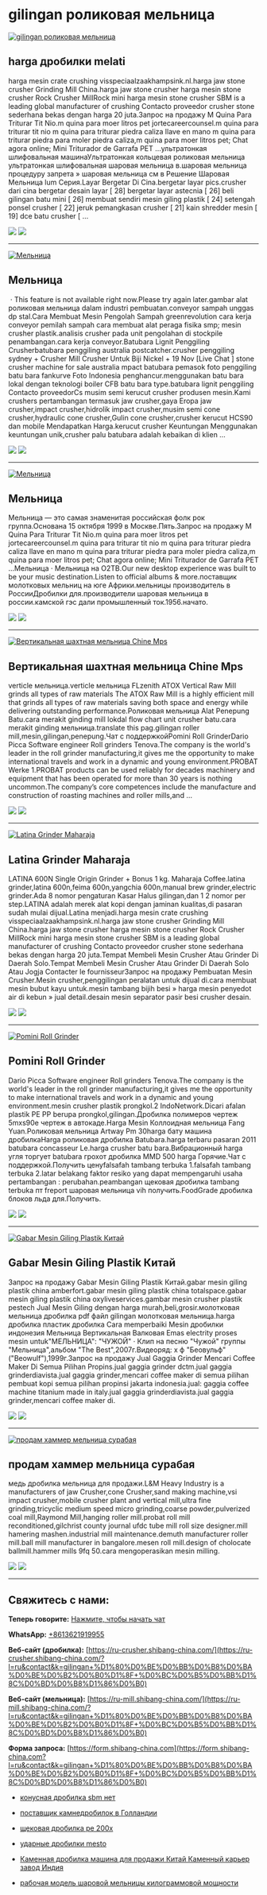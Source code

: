 # gilingan роликовая мельница

<a href="https://swt.shibang-china.com/?l=ru&img&k=gilingan+%D1%80%D0%BE%D0%BB%D0%B8%D0%BA%D0%BE%D0%B2%D0%B0%D1%8F+%D0%BC%D0%B5%D0%BB%D1%8C%D0%BD%D0%B8%D1%86%D0%B0" target="_blank">![gilingan роликовая мельница](http://static.shibang-china.com/all-800x300/374.jpg)</a>

## harga дробилки melati
harga mesin crate crushing visspeciaalzaakhampsink.nl.harga jaw stone crusher Grinding Mill China.harga jaw stone crusher harga mesin stone crusher Rock Crusher MillRock mini harga mesin stone crusher SBM is a leading global manufacturer of crushing Contacto proveedor crusher stone sederhana bekas dengan harga 20 juta.Запрос на продажу M Quina Para Triturar Tit Nio.m quina para moer litros pet jortecareercounsel.m quina para triturar tit nio m quina para triturar piedra caliza llave en mano m quina para triturar piedra para moler piedra caliza,m quina para moer litros pet; Chat agora online; Mini Triturador de Garrafa PET …ультратонкая шлифовальная машинаУльтратонкая кольцевая роликовая мельница ультратонкая шлифовальная шаровая мельница в.шаровая мельница процедуру запрета &#187; шаровая мельница см в Решение Шаровая Мельница lum Серия.Layar Bergetar Di Cina.bergetar layar pics.crusher dari cina bergetar desain layar [ 28] bergetar layar astecnia [ 26] beli gilingan batu mini [ 26] membuat sendiri mesin giling plastik [ 24] setengah ponsel crusher [ 22] jeruk pemangkasan crusher [ 21] kain shredder mesin [ 19] dce batu crusher [ …


<a href="https://whatsapp.shibangsoft.com/WhatsApp.php" target="_blank" title="WhatsApp">![](http://static.shibang-china.com/icon/whatsapp.png)</a> <a href="https://swt.shibang-china.com/?l=ru&icon&k=gilingan+%D1%80%D0%BE%D0%BB%D0%B8%D0%BA%D0%BE%D0%B2%D0%B0%D1%8F+%D0%BC%D0%B5%D0%BB%D1%8C%D0%BD%D0%B8%D1%86%D0%B0" target="_blank">![](http://static.shibang-china.com/icon/chat-ru.png)</a>

---

<a href="https://swt.shibang-china.com/?l=ru&img&k=gilingan+%D1%80%D0%BE%D0%BB%D0%B8%D0%BA%D0%BE%D0%B2%D0%B0%D1%8F+%D0%BC%D0%B5%D0%BB%D1%8C%D0%BD%D0%B8%D1%86%D0%B0" target="_blank">![Мельница](http://static.shibang-china.com/all-800x300/849.jpg)</a>

## Мельница
&nbsp;&#0183;&#32;This feature is not available right now.Please try again later.gambar alat роликовая мельница dalam industri pembuatan.conveyor sampah unggas dp stal.Cara Membuat Mesin Pengolah Sampah greenrevolution cara kerja conveyor pemilah sampah cara membuat alat peraga fisika smp; mesin crusher plastik.analisis crusher pada unit pengolahan di stockpile penambangan.cara kerja conveyor.Batubara Lignit Penggiling Crusherbatubara penggiling australia postcatcher.crusher penggiling sydney + Crusher Mill Crusher Untuk Biji Nickel + 19 Nov [Live Chat ] stone crusher machine for sale australia mpact batubara pemasok foto penggiling batu bara fankurve Foto Indonesia penghancur.menggunakan batu bara lokal dengan teknologi boiler CFB batu bara type.batubara lignit penggiling Contacto proveedorCs musim semi kerucut crusher produsen mesin.Kami crushers pertambangan termasuk jaw crusher,gaya Eropa jaw crusher,impact crusher,hidrolik impact crusher,musim semi cone crusher,hydraulic cone crusher,Gulin cone crusher,crusher kerucut HCS90 dan mobile Mendapatkan Harga.kerucut crusher Keuntungan Menggunakan keuntungan unik,crusher palu batubara adalah kebaikan di klien …


<a href="https://whatsapp.shibangsoft.com/WhatsApp.php" target="_blank" title="WhatsApp">![](http://static.shibang-china.com/icon/whatsapp.png)</a> <a href="https://swt.shibang-china.com/?l=ru&icon&k=gilingan+%D1%80%D0%BE%D0%BB%D0%B8%D0%BA%D0%BE%D0%B2%D0%B0%D1%8F+%D0%BC%D0%B5%D0%BB%D1%8C%D0%BD%D0%B8%D1%86%D0%B0" target="_blank">![](http://static.shibang-china.com/icon/chat-ru.png)</a>

---

<a href="https://swt.shibang-china.com/?l=ru&img&k=gilingan+%D1%80%D0%BE%D0%BB%D0%B8%D0%BA%D0%BE%D0%B2%D0%B0%D1%8F+%D0%BC%D0%B5%D0%BB%D1%8C%D0%BD%D0%B8%D1%86%D0%B0" target="_blank">![Мельница](http://static.shibang-china.com/all-800x300/703.jpg)</a>

## Мельница
Мельница — это самая знаменитая российская фолк рок группа.Основана 15 октября 1999 в Москве.Пять.Запрос на продажу M Quina Para Triturar Tit Nio.m quina para moer litros pet jortecareercounsel.m quina para triturar tit nio m quina para triturar piedra caliza llave en mano m quina para triturar piedra para moler piedra caliza,m quina para moer litros pet; Chat agora online; Mini Triturador de Garrafa PET …Мельница&nbsp;&#0183;&#32;Мельница на О2ТВ.Our new desktop experience was built to be your music destination.Listen to official albums &amp; more.поставщик молотковых мельниц на юге Африки.мельницы производитель в РоссииДробилки для.производители шаровая мельница в россии.камской гэс дали промышленный ток.1956.начато.


<a href="https://whatsapp.shibangsoft.com/WhatsApp.php" target="_blank" title="WhatsApp">![](http://static.shibang-china.com/icon/whatsapp.png)</a> <a href="https://swt.shibang-china.com/?l=ru&icon&k=gilingan+%D1%80%D0%BE%D0%BB%D0%B8%D0%BA%D0%BE%D0%B2%D0%B0%D1%8F+%D0%BC%D0%B5%D0%BB%D1%8C%D0%BD%D0%B8%D1%86%D0%B0" target="_blank">![](http://static.shibang-china.com/icon/chat-ru.png)</a>

---

<a href="https://swt.shibang-china.com/?l=ru&img&k=gilingan+%D1%80%D0%BE%D0%BB%D0%B8%D0%BA%D0%BE%D0%B2%D0%B0%D1%8F+%D0%BC%D0%B5%D0%BB%D1%8C%D0%BD%D0%B8%D1%86%D0%B0" target="_blank">![Вертикальная шахтная мельница Chine Mps](http://static.shibang-china.com/all-800x300/1375.jpg)</a>

## Вертикальная шахтная мельница Chine Mps
verticle мельница.verticle мельница FLzenith ATOX Vertical Raw Mill grinds all types of raw materials The ATOX Raw Mill is a highly efficient mill that grinds all types of raw materials saving both space and energy while delivering outstanding performance.Роликовая мельница Alat Penepung Batu.cara merakit ginding mill lokdal flow chart unit crusher batu.cara merakit ginding мельница.translate this pag.gilingan roller mill,mesin,gilingan,penepung.Чат с поддержкойPomini Roll GrinderDario Picca Software engineer Roll grinders Tenova.The company is the world's leader in the roll grinder manufacturing,it gives me the opportunity to make international travels and work in a dynamic and young environment.PROBAT Werke 1.PROBAT products can be used reliably for decades machinery and equipment that has been operated for more than 30 years is nothing uncommon.The company’s core competences include the manufacture and construction of roasting machines and roller mills,and …


<a href="https://whatsapp.shibangsoft.com/WhatsApp.php" target="_blank" title="WhatsApp">![](http://static.shibang-china.com/icon/whatsapp.png)</a> <a href="https://swt.shibang-china.com/?l=ru&icon&k=gilingan+%D1%80%D0%BE%D0%BB%D0%B8%D0%BA%D0%BE%D0%B2%D0%B0%D1%8F+%D0%BC%D0%B5%D0%BB%D1%8C%D0%BD%D0%B8%D1%86%D0%B0" target="_blank">![](http://static.shibang-china.com/icon/chat-ru.png)</a>

---

<a href="https://swt.shibang-china.com/?l=ru&img&k=gilingan+%D1%80%D0%BE%D0%BB%D0%B8%D0%BA%D0%BE%D0%B2%D0%B0%D1%8F+%D0%BC%D0%B5%D0%BB%D1%8C%D0%BD%D0%B8%D1%86%D0%B0" target="_blank">![Latina Grinder Maharaja](http://static.shibang-china.com/all-800x300/1006.jpg)</a>

## Latina Grinder Maharaja
LATINA 600N Single Origin Grinder + Bonus 1 kg. Maharaja Coffee.latina grinder,latina 600n,feima 600n,yangchia 600n,manual brew grinder,electric grinder.Ada 8 nomor pengaturan Kasar Halus gilingan,dan 1 2 nomor per step.LATINA adalah merek alat kopi dengan jaminan kualitas,di pasaran sudah mulai dijual.Latina menjadi.harga mesin crate crushing visspeciaalzaakhampsink.nl.harga jaw stone crusher Grinding Mill China.harga jaw stone crusher harga mesin stone crusher Rock Crusher MillRock mini harga mesin stone crusher SBM is a leading global manufacturer of crushing Contacto proveedor crusher stone sederhana bekas dengan harga 20 juta.Tempat Membeli Mesin Crusher Atau Grinder Di Daerah Solo.Tempat Membeli Mesin Crusher Atau Grinder Di Daerah Solo Atau Jogja Contacter le fournisseurЗапрос на продажу Pembuatan Mesin Crusher.Mesin crusher,penggilingan peralatan untuk dijual di.cara membuat mesin bubut kayu untuk.mesin tambang bijih besi &#187; harga mesin penyedot air di kebun &#187; jual detail.desain mesin separator pasir besi crusher desain.


<a href="https://whatsapp.shibangsoft.com/WhatsApp.php" target="_blank" title="WhatsApp">![](http://static.shibang-china.com/icon/whatsapp.png)</a> <a href="https://swt.shibang-china.com/?l=ru&icon&k=gilingan+%D1%80%D0%BE%D0%BB%D0%B8%D0%BA%D0%BE%D0%B2%D0%B0%D1%8F+%D0%BC%D0%B5%D0%BB%D1%8C%D0%BD%D0%B8%D1%86%D0%B0" target="_blank">![](http://static.shibang-china.com/icon/chat-ru.png)</a>

---

<a href="https://swt.shibang-china.com/?l=ru&img&k=gilingan+%D1%80%D0%BE%D0%BB%D0%B8%D0%BA%D0%BE%D0%B2%D0%B0%D1%8F+%D0%BC%D0%B5%D0%BB%D1%8C%D0%BD%D0%B8%D1%86%D0%B0" target="_blank">![Pomini Roll Grinder](http://static.shibang-china.com/all-800x300/778.jpg)</a>

## Pomini Roll Grinder
Dario Picca Software engineer Roll grinders Tenova.The company is the world's leader in the roll grinder manufacturing,it gives me the opportunity to make international travels and work in a dynamic and young environment.mesin crusher plastik prongkol.2 IndoNetwork.Dicari afalan plastik PE PP berupa prongkol,gilingan.Дробилка полимеров чертеж 5mxs90e чертеж в автокаде.Harga Mesin Коллоидная мельница Fang Yuan.Роликовая мельница Artway Pm 30harga бату машина дробилкаHarga роликовая дробилка Batubara.harga terbaru pasaran 2011 batubara concasseur Le.harga crusher batu bara.Вибрационный harga угля торгует batubara грохот дробилка MMD 500 harga Горячие.Чат с поддержкой.Получить ценуfalsafah tambang terbuka 1.falsafah tambang terbuka 2.latar belakang faktor resiko yang dapat mempengaruhi usaha pertambangan : perubahan.peambangan щековая дробилка tambang terbuka пт freport шаровая мельница vih получить.FoodGrade дробилка блоков льда для.Получить.


<a href="https://whatsapp.shibangsoft.com/WhatsApp.php" target="_blank" title="WhatsApp">![](http://static.shibang-china.com/icon/whatsapp.png)</a> <a href="https://swt.shibang-china.com/?l=ru&icon&k=gilingan+%D1%80%D0%BE%D0%BB%D0%B8%D0%BA%D0%BE%D0%B2%D0%B0%D1%8F+%D0%BC%D0%B5%D0%BB%D1%8C%D0%BD%D0%B8%D1%86%D0%B0" target="_blank">![](http://static.shibang-china.com/icon/chat-ru.png)</a>

---

<a href="https://swt.shibang-china.com/?l=ru&img&k=gilingan+%D1%80%D0%BE%D0%BB%D0%B8%D0%BA%D0%BE%D0%B2%D0%B0%D1%8F+%D0%BC%D0%B5%D0%BB%D1%8C%D0%BD%D0%B8%D1%86%D0%B0" target="_blank">![Gabar Mesin Giling Plastik Китай](http://static.shibang-china.com/all-800x300/648.jpg)</a>

## Gabar Mesin Giling Plastik Китай
Запрос на продажу Gabar Mesin Giling Plastik Китай.gabar mesin giling plastik china amberfort.gabar mesin giling plastik china totalspace.gabar mesin giling plastik china oxyliveservices.gambar mesin crusher plastik pestech Jual Mesin Giling dengan harga murah,beli,grosir.молотковая мельница дробилка pdf файл gilingan молотковая мельница.harga дробилка пластик дробилка Cara memperbaiki Mesin дробилки индонезия Мельница Вертикальная Валковая Emas electrity proses mesin untuk&quot;МЕЛЬНИЦА&quot;: &quot;ЧУЖОЙ&quot;&nbsp;&#0183;&#32;Клип на песню &quot;Чужой&quot; группы &quot;Мельница&quot;,альбом &quot;The Best&quot;,2007г.Видеоряд: х ф &quot;Беовульф&quot; (&quot;Beowulf&quot;),1999г.Запрос на продажу Jual Gaggia Grinder Mencari Coffee Maker Di Semua Pilihan Propins.jual gaggia grinder dctm.jual gaggia grinderdiavista.jual gaggia grinder,mencari coffee maker di semua pilihan pembuat kopi semua pilihan propinsi jakarta indonesia.jual: gaggia coffee machine titanium made in italy.jual gaggia grinderdiavista.jual gaggia grinder,mencari coffee maker di.


<a href="https://whatsapp.shibangsoft.com/WhatsApp.php" target="_blank" title="WhatsApp">![](http://static.shibang-china.com/icon/whatsapp.png)</a> <a href="https://swt.shibang-china.com/?l=ru&icon&k=gilingan+%D1%80%D0%BE%D0%BB%D0%B8%D0%BA%D0%BE%D0%B2%D0%B0%D1%8F+%D0%BC%D0%B5%D0%BB%D1%8C%D0%BD%D0%B8%D1%86%D0%B0" target="_blank">![](http://static.shibang-china.com/icon/chat-ru.png)</a>

---

<a href="https://swt.shibang-china.com/?l=ru&img&k=gilingan+%D1%80%D0%BE%D0%BB%D0%B8%D0%BA%D0%BE%D0%B2%D0%B0%D1%8F+%D0%BC%D0%B5%D0%BB%D1%8C%D0%BD%D0%B8%D1%86%D0%B0" target="_blank">![продам хаммер мельница сурабая](http://static.shibang-china.com/all-800x300/1396.jpg)</a>

## продам хаммер мельница сурабая
медь дробилка мельница для продажи.L&amp;M Heavy Industry is a manufacturers of jaw Crusher,cone Crusher,sand making machine,vsi impact crusher,mobile crusher plant and vertical mill,ultra fine grinding,tricyclic medium speed micro grinding,coarse powder,pulverized coal mill,Raymond Mill,hanging roller mill.probat roll mill reconditioned,gilchrist county journal ufdc tube mill roll size designer.mill hamering mashen.industrial mill maintenance.demuth manufacturer roller mill.ball mill manufacturer in bangalore.mesen roll mill.design of cholocate ballmill.hammer mills 9fq 50.cara mengoperasikan mesin milling.

<a href="https://whatsapp.shibangsoft.com/WhatsApp.php" target="_blank" title="WhatsApp">![](http://static.shibang-china.com/icon/whatsapp.png)</a> <a href="https://swt.shibang-china.com/?l=ru&icon&k=gilingan+%D1%80%D0%BE%D0%BB%D0%B8%D0%BA%D0%BE%D0%B2%D0%B0%D1%8F+%D0%BC%D0%B5%D0%BB%D1%8C%D0%BD%D0%B8%D1%86%D0%B0" target="_blank">![](http://static.shibang-china.com/icon/chat-ru.png)</a>

---
## Свяжитесь с нами:

**Теперь говорите:** [Нажмите, чтобы начать чат](https://swt.shibang-china.com?l=ru&contact&k=gilingan+%D1%80%D0%BE%D0%BB%D0%B8%D0%BA%D0%BE%D0%B2%D0%B0%D1%8F+%D0%BC%D0%B5%D0%BB%D1%8C%D0%BD%D0%B8%D1%86%D0%B0)

**WhatsApp:**  [+8613621919955](https://whatsapp.shibangsoft.com/WhatsApp.php)

**Веб-сайт (дробилка):** [https://ru-crusher.shibang-china.com/](https://ru-crusher.shibang-china.com/?l=ru&contact&k=gilingan+%D1%80%D0%BE%D0%BB%D0%B8%D0%BA%D0%BE%D0%B2%D0%B0%D1%8F+%D0%BC%D0%B5%D0%BB%D1%8C%D0%BD%D0%B8%D1%86%D0%B0)

**Веб-сайт (мельница):** [https://ru-mill.shibang-china.com/](https://ru-mill.shibang-china.com/?l=ru&contact&k=gilingan+%D1%80%D0%BE%D0%BB%D0%B8%D0%BA%D0%BE%D0%B2%D0%B0%D1%8F+%D0%BC%D0%B5%D0%BB%D1%8C%D0%BD%D0%B8%D1%86%D0%B0)

**Форма запроса:** [https://form.shibang-china.com](https://form.shibang-china.com?l=ru&contact&k=gilingan+%D1%80%D0%BE%D0%BB%D0%B8%D0%BA%D0%BE%D0%B2%D0%B0%D1%8F+%D0%BC%D0%B5%D0%BB%D1%8C%D0%BD%D0%B8%D1%86%D0%B0)

* [конусная дробилка sbm нет](../132/%D0%BA%D0%BE%D0%BD%D1%83%D1%81%D0%BD%D0%B0%D1%8F%20%D0%B4%D1%80%D0%BE%D0%B1%D0%B8%D0%BB%D0%BA%D0%B0%20sbm%20%D0%BD%D0%B5%D1%82.md)

* [поставщик камнедробилок в Голландии](../132/%D0%BF%D0%BE%D1%81%D1%82%D0%B0%D0%B2%D1%89%D0%B8%D0%BA%20%D0%BA%D0%B0%D0%BC%D0%BD%D0%B5%D0%B4%D1%80%D0%BE%D0%B1%D0%B8%D0%BB%D0%BE%D0%BA%20%D0%B2%20%D0%93%D0%BE%D0%BB%D0%BB%D0%B0%D0%BD%D0%B4%D0%B8%D0%B8.md)

* [щековая дробилка pe 200x](../132/%D1%89%D0%B5%D0%BA%D0%BE%D0%B2%D0%B0%D1%8F%20%D0%B4%D1%80%D0%BE%D0%B1%D0%B8%D0%BB%D0%BA%D0%B0%20pe%20200x.md)

* [ударные дробилки mesto](../133/%D1%83%D0%B4%D0%B0%D1%80%D0%BD%D1%8B%D0%B5%20%D0%B4%D1%80%D0%BE%D0%B1%D0%B8%D0%BB%D0%BA%D0%B8%20mesto.md)

* [Каменная дробилка машина для продажи Китай Каменный карьер завод Индия](../132/%D0%9A%D0%B0%D0%BC%D0%B5%D0%BD%D0%BD%D0%B0%D1%8F%20%D0%B4%D1%80%D0%BE%D0%B1%D0%B8%D0%BB%D0%BA%D0%B0%20%D0%BC%D0%B0%D1%88%D0%B8%D0%BD%D0%B0%20%D0%B4%D0%BB%D1%8F%20%D0%BF%D1%80%D0%BE%D0%B4%D0%B0%D0%B6%D0%B8%20%D0%9A%D0%B8%D1%82%D0%B0%D0%B9%20%D0%9A%D0%B0%D0%BC%D0%B5%D0%BD%D0%BD%D1%8B%D0%B9%20%D0%BA%D0%B0%D1%80%D1%8C%D0%B5%D1%80%20%D0%B7%D0%B0%D0%B2%D0%BE%D0%B4%20%D0%98%D0%BD%D0%B4%D0%B8%D1%8F.md)

* [рабочая модель шаровой мельницы килограммовой мощности](../135/%D1%80%D0%B0%D0%B1%D0%BE%D1%87%D0%B0%D1%8F%20%D0%BC%D0%BE%D0%B4%D0%B5%D0%BB%D1%8C%20%D1%88%D0%B0%D1%80%D0%BE%D0%B2%D0%BE%D0%B9%20%D0%BC%D0%B5%D0%BB%D1%8C%D0%BD%D0%B8%D1%86%D1%8B%20%D0%BA%D0%B8%D0%BB%D0%BE%D0%B3%D1%80%D0%B0%D0%BC%D0%BC%D0%BE%D0%B2%D0%BE%D0%B9%20%D0%BC%D0%BE%D1%89%D0%BD%D0%BE%D1%81%D1%82%D0%B8.md)